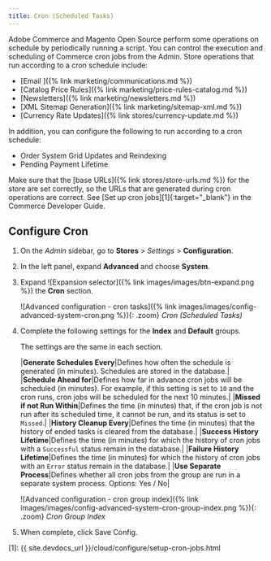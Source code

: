 ```yaml
---
title: Cron (Scheduled Tasks)
---
```


Adobe Commerce and Magento Open Source perform some operations on schedule by periodically running a script. You can control the execution and scheduling of Commerce cron jobs from the Admin. Store operations that run according to a cron schedule include:

- [Email ]({% link marketing/communications.md %})
- [Catalog Price Rules]({% link marketing/price-rules-catalog.md %})
- [Newsletters]({% link marketing/newsletters.md %})
- [XML Sitemap Generation]({% link marketing/sitemap-xml.md %})
- [Currency Rate Updates]({% link stores/currency-update.md %})

In addition, you can configure the following to run according to a cron schedule:

- Order System Grid Updates and Reindexing
- Pending Payment Lifetime

Make sure that the [base URLs]({% link stores/store-urls.md %}) for the store are set correctly, so the URLs that are generated during cron operations are correct. See [Set up cron jobs][1]{:target="_blank"} in the Commerce Developer Guide.

## Configure Cron

1. On the _Admin_ sidebar, go to **Stores** > _Settings_ > **Configuration**.

1. In the left panel, expand **Advanced** and choose **System**.

1. Expand ![Expansion selector]({% link images/images/btn-expand.png %}) the **Cron** section.

    ![Advanced configuration - cron tasks]({% link images/images/config-advanced-system-cron.png %}){: .zoom}
    _Cron (Scheduled Tasks)_

1. Complete the following settings for the **Index** and **Default** groups.

   The settings are the same in each section.

    |**Generate Schedules Every**|Defines how often the schedule is generated (in minutes). Schedules are stored in the database.|
    |**Schedule Ahead for**|Defines how far in advance cron jobs will be scheduled (in minutes). For example, if this setting is set to `10` and the cron runs, cron jobs will be scheduled for the next 10 minutes.|
    |**Missed if not Run Within**|Defines the time (in minutes) that, if the cron job is not run after its scheduled time, it cannot be run, and its status is set to `Missed`.|
    |**History Cleanup Every**|Defines the time (in minutes) that the history of ended tasks is cleared from the database.|
    |**Success History Lifetime**|Defines the time (in minutes) for which the history of cron jobs with a `Successful` status remain in the database.|
    |**Failure History Lifetime**|Defines the time (in minutes) for which the history of cron jobs with an `Error` status remain in the database.|
    |**Use Separate Process**|Defines whether all cron jobs from the group are run in a separate system process. Options: Yes / No|

    ![Advanced configuration - cron group index]({% link images/images/config-advanced-system-cron-group-index.png %}){: .zoom}
    _Cron Group Index_

1. When complete, click <span class="btn">Save Config</span>.

[1]: {{ site.devdocs_url }}/cloud/configure/setup-cron-jobs.html
